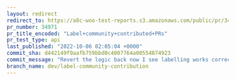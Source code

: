 ```yaml
---
layout: redirect
redirect_to: https://a8c-woo-test-reports.s3.amazonaws.com/public/pr/34971/api/index.html
pr_number: 34971
pr_title_encoded: "Label+community+contributed+PRs"
pr_test_type: api
last_published: "2022-10-06 02:05:04 +0000"
commit_sha: d442149f9aafb759bbd0c4007764a00554874923
commit_message: "Revert the logic back now I see labelling works correctly."
branch_name: dev/label-community-contribution
---
```

